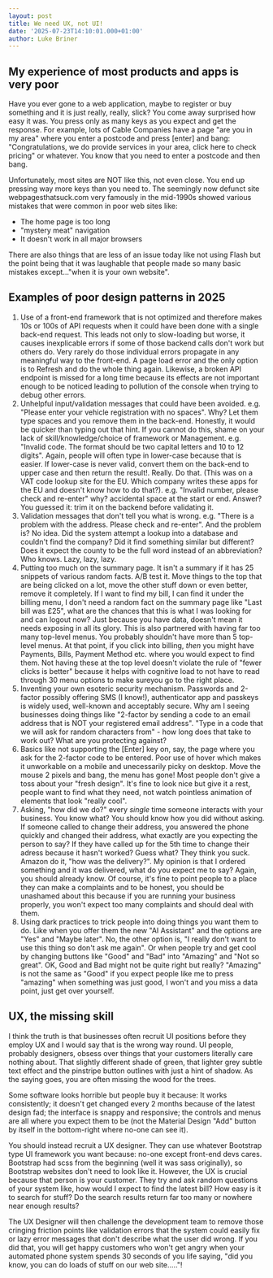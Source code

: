 ```yaml
---
layout: post
title: We need UX, not UI!
date: '2025-07-23T14:10:01.000+01:00'
author: Luke Briner
---
```


## My experience of most products and apps is very poor
Have you ever gone to a web application, maybe to register or buy something and it is just really, really, slick? You come away surprised how easy it was. You press only as many keys as you expect and get the response. For example, lots of Cable Companies have a page "are you in my area" where you enter a postcode and press [enter] and bang: "Congratulations, we do provide services in your area, click here to check pricing" or whatever. You know that you need to enter a postcode and then bang.

Unfortunately, most sites are NOT like this, not even close. You end up pressing way more keys than you need to. The seemingly now defunct site webpagesthatsuck.com very famously in the mid-1990s showed various mistakes that were common in poor web sites like:

* The home page is too long
* "mystery meat" navigation
* It doesn't work in all major browsers

There are also things that are less of an issue today like not using Flash but the point being that it was laughable that people made so many basic mistakes except..."when it is your own website".

## Examples of poor design patterns in 2025
1. Use of a front-end framework that is not optimized and therefore makes 10s or 100s of API requests when it could have been done with a single back-end request. This leads not only to slow-loading but worse, it causes inexplicable errors if some of those backend calls don't work but others do. Very rarely do those individual errors propagate in any meaningful way to the front-end. A page load error and the only option is to Refresh and do the whole thing again. Likewise, a broken API endpoint is missed for a long time because its effects are not important enough to be noticed leading to pollution of the console when trying to debug other errors.
2. Unhelpful input/validation messages that could have been avoided. e.g. "Please enter your vehicle registration with no spaces". Why? Let them type spaces and you remove them in the back-end. Honestly, it would be quicker than typing out that hint. If you cannot do this, shame on your lack of skill/knowledge/choice of framework or Management. e.g. "Invalid code. The format should be two capital letters and 10 to 12 digits". Again, people will often type in lower-case because that is easier. If lower-case is never valid, convert them on the back-end to upper case and then return the result!. Really. Do that. (This was on a VAT code lookup site for the EU. Which company writes these apps for the EU and doesn't know how to do that?). e.g. "Invalid number, please check and re-enter" why? accidental space at the start or end. Answer? You guessed it: trim it on the backend before validating it.
3. Validation messages that don't tell you what is wrong. e.g. "There is a problem with the address. Please check and re-enter". And the problem is? No idea. Did the system attempt a lookup into a database and couldn't find the company? Did it find something similar but different? Does it expect the county to be the full word instead of an abbreviation? Who knows. Lazy, lazy, lazy.
4. Putting too much on the summary page. It isn't a summary if it has 25 snippets of various random facts. A/B test it. Move things to the top that are being clicked on a lot, move the other stuff down or even better, remove it completely. If I want to find my bill, I can find it under the billing menu, I don't need a random fact on the summary page like "Last bill was £25", what are the chances that this is what I was looking for and can logout now? Just because you have data, doesn't mean it needs exposing in all its glory. This is also partnered with having far too many top-level menus. You probably shouldn't have more than 5 top-level menus. At that point, if you click into billing, *then* you might have Payments, Bills, Payment Method etc. where you would expect to find them. Not having these at the top level doesn't violate the rule of "fewer clicks is better" because it helps with cognitive load to not have to read through 30 menu options to make sureyou go to the right place.
5. Inventing your own esoteric security mechanism. Passwords and 2-factor possibly offering SMS (I know!), authenticator app and passkeys is widely used, well-known and acceptably secure. Why am I seeing businesses doing things like "2-factor by sending a code to an email address that is NOT your registered email address". "Type in a code that we will ask for random characters from" - how long does that take to work out? What are you protecting against?
6. Basics like not supporting the [Enter] key on, say, the page where you ask for the 2-factor code to be entered. Poor use of hover which makes it unworkable on a mobile and unecessarily picky on desktop. Move the mouse 2 pixels and bang, the menu has gone! Most people don't give a toss about your "fresh design". It's fine to look nice but give it a rest, people want to find what they need, not watch pointless animation of elements that look "really cool".
7. Asking, "how did we do?" every *single* time someone interacts with your business. You know what? You should know how you did without asking. If someone called to change their address, you answered the phone quickly and changed their address, what exactly are you expecting the person to say? If they have called up for the 5th time to change their adress because it hasn't worked? Guess what? They think you suck. Amazon do it, "how was the delivery?". My opinion is that I ordered something and it was delivered, what do you expect me to say? Again, you should already know. Of course, it's fine to point people to a place they can make a complaints and to be honest, you should be unashamed about this because if you are running your business properly, you won't expect too many complaints and should deal with them.
8. Using dark practices to trick people into doing things you want them to do. Like when you offer them the new "AI Assistant" and the options are "Yes" and "Maybe later". No, the other option is, "I really don't want to use this thing so don't ask me again". Or when people try and get cool by changing buttons like "Good" and "Bad" into "Amazing" and "Not so great". OK, Good and Bad might not be quite right but really? "Amazing" is not the same as "Good" if you expect people like me to press "amazing" when something was just good, I won't and you miss a data point, just get over yourself.

## UX, the missing skill
I think the truth is that businesses often recruit UI positions before they employ UX and I would say that is the wrong way round. UI people, probably designers, obsess over things that your customers literally care nothing about. That slightly different shade of green, that lighter grey subtle text effect and the pinstripe button outlines with just a hint of shadow. As the saying goes, you are often missing the wood for the trees.

Some software looks horrible but people buy it because: It works consistently; it doesn't get changed every 2 months because of the latest design fad; the interface is snappy and responsive; the controls and menus are all where you expect them to be (not the Material Design "Add" button by itself in the bottom-right where no-one can see it).

You should instead recruit a UX designer. They can use whatever Bootstrap type UI framework you want because: no-one except front-end devs cares. Bootstrap had scss from the beginning (well it was sass originally), so Bootstrap websites don't need to look like it. However, the UX is crucial because that person is your customer. They try and ask random questions of your system like, how would I expect to find the latest bill? How easy is it to search for stuff? Do the search results return far too many or nowhere near enough results?

The UX Designer will then challenge the development team to remove those cringing friction points like validation errors that the system could easily fix or lazy error messages that don't describe what the user did wrong. If you did that, you will get happy customers who won't get angry when your automated phone system spends 30 seconds of you life saying, "did you know, you can do loads of stuff on our web site....."!